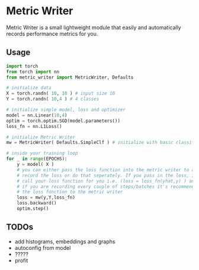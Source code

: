 # Metric Writer

Metric Writer is a small lightweight module that easily and automatically records performance metrics for you. 

## Usage
```python
import torch
from torch import nn
from metric_writer import MetricWriter, Defaults

# initialize data
X = torch.randn( 10, 10 ) # input size 10
Y = torch.randn( 10,4 ) # 4 classes

# initialize simple model, loss and optimizer
model = nn.Linear(10,4)
optim = torch.optim.SGD(model.parameters())
loss_fn = nn.L1Loss()

# initialize Metric Writer
mw = MetricWriter( Defaults.SimpleClf ) # initialize with basic classifier metrics

# inside your training loop
for _ in range(EPOCHS):
	y = model( X )
	# you can either pass the loss function into the metric writer to automatically
	# record the loss or do that seperately. If you pass in the loss, it will automatically
	# call your loss function for you i.e. (loss = loss_fn(yhat,y) ) and return the result
	# if you are recording every couple of steps/batches it's recommended that you do not pass
	# the loss function to the metric writer
	loss = mw(y,Y,loss_fn)
	loss.backward()
	optim.step()
```

## TODOs
* add histograms, embeddings and graphs
* autoconfig from model
* ?????
* profit